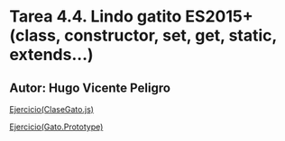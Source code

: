 # Tarea 4.4. Lindo gatito ES2015+ (class, constructor, set, get, static, extends...)

## Autor: Hugo Vicente Peligro

[Ejercicio(ClaseGato.js)](gato.js)

[Ejercicio(Gato.Prototype)](./tarea4-5/gato.js)
